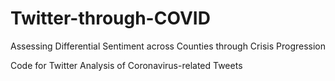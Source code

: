 # Twitter-through-COVID
Assessing Differential Sentiment across Counties through Crisis Progression

Code for Twitter Analysis of Coronavirus-related Tweets

